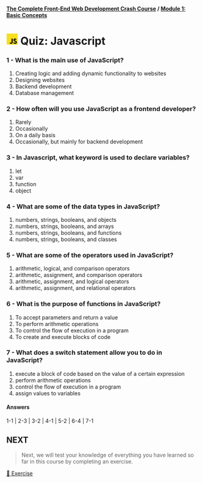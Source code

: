#### [The Complete Front-End Web Development Crash Course](../README.md) / [Module 1: Basic Concepts](./README.md)

# <img src="../imgs/javascript-logo.png" width="30"/> Quiz: Javascript

### 1 - What is the main use of JavaScript?
1. Creating logic and adding dynamic functionality to websites
2. Designing websites
3. Backend development
4. Database management

### 2 - How often will you use JavaScript as a frontend developer?
1. Rarely
2. Occasionally
3. On a daily basis
4. Occasionally, but mainly for backend development

### 3 - In Javascript, what keyword is used to declare variables?
1. let
2. var
3. function
4. object

### 4 - What are some of the data types in JavaScript?
1. numbers, strings, booleans, and objects
2. numbers, strings, booleans, and arrays
3. numbers, strings, booleans, and functions
4. numbers, strings, booleans, and classes

### 5 - What are some of the operators used in JavaScript?
1. arithmetic, logical, and comparison operators
2. arithmetic, assignment, and comparison operators
3. arithmetic, assignment, and logical operators
4. arithmetic, assignment, and relational operators

### 6 - What is the purpose of functions in JavaScript?
1. To accept parameters and return a value
2. To perform arithmetic operations
3. To control the flow of execution in a program
4. To create and execute blocks of code

### 7 - What does a switch statement allow you to do in JavaScript?
1. execute a block of code based on the value of a certain expression
2. perform arithmetic operations
3. control the flow of execution in a program
4. assign values to variables

#### Answers
1-1 | 2-3 | 3-2 | 4-1 | 5-2 | 6-4 | 7-1 

## NEXT
> Next, we will test your knowledge of everything you have learned so far in this course by completing an exercise.

[📝 Exercise](./exercise.md)